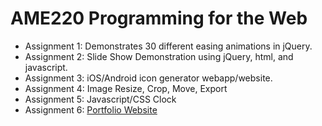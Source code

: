 # AME220 Programming for the Web
- Assignment 1: Demonstrates 30 different easing animations in jQuery.
- Assignment 2: Slide Show Demonstration using jQuery, html, and javascript.
- Assignment 3: iOS/Android icon generator webapp/website.
- Assignment 4: Image Resize, Crop, Move, Export
- Assignment 5: Javascript/CSS Clock
- Assignment 6: [Portfolio Website](http://javs626.github.io/AME220_Projects/)
